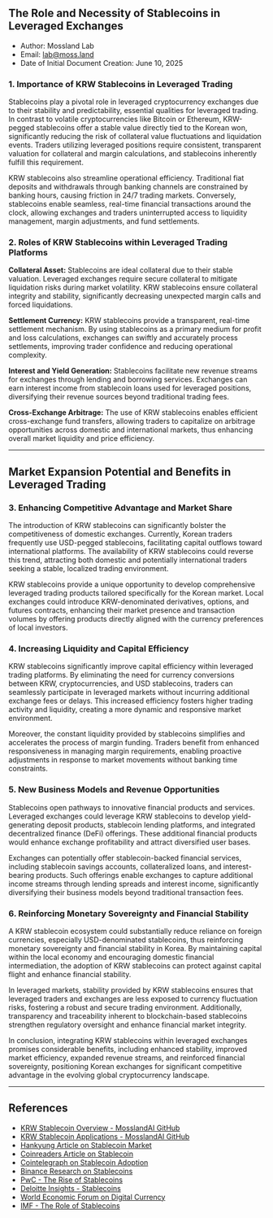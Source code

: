 ## The Role and Necessity of Stablecoins in Leveraged Exchanges

- Author: Mossland Lab
- Email: lab@moss.land
- Date of Initial Document Creation: June 10, 2025

### 1. Importance of KRW Stablecoins in Leveraged Trading

Stablecoins play a pivotal role in leveraged cryptocurrency exchanges due to their stability and predictability, essential qualities for leveraged trading. In contrast to volatile cryptocurrencies like Bitcoin or Ethereum, KRW-pegged stablecoins offer a stable value directly tied to the Korean won, significantly reducing the risk of collateral value fluctuations and liquidation events. Traders utilizing leveraged positions require consistent, transparent valuation for collateral and margin calculations, and stablecoins inherently fulfill this requirement.

KRW stablecoins also streamline operational efficiency. Traditional fiat deposits and withdrawals through banking channels are constrained by banking hours, causing friction in 24/7 trading markets. Conversely, stablecoins enable seamless, real-time financial transactions around the clock, allowing exchanges and traders uninterrupted access to liquidity management, margin adjustments, and fund settlements.

### 2. Roles of KRW Stablecoins within Leveraged Trading Platforms

**Collateral Asset:** Stablecoins are ideal collateral due to their stable valuation. Leveraged exchanges require secure collateral to mitigate liquidation risks during market volatility. KRW stablecoins ensure collateral integrity and stability, significantly decreasing unexpected margin calls and forced liquidations.

**Settlement Currency:** KRW stablecoins provide a transparent, real-time settlement mechanism. By using stablecoins as a primary medium for profit and loss calculations, exchanges can swiftly and accurately process settlements, improving trader confidence and reducing operational complexity.

**Interest and Yield Generation:** Stablecoins facilitate new revenue streams for exchanges through lending and borrowing services. Exchanges can earn interest income from stablecoin loans used for leveraged positions, diversifying their revenue sources beyond traditional trading fees.

**Cross-Exchange Arbitrage:** The use of KRW stablecoins enables efficient cross-exchange fund transfers, allowing traders to capitalize on arbitrage opportunities across domestic and international markets, thus enhancing overall market liquidity and price efficiency.

---

## Market Expansion Potential and Benefits in Leveraged Trading

### 3. Enhancing Competitive Advantage and Market Share

The introduction of KRW stablecoins can significantly bolster the competitiveness of domestic exchanges. Currently, Korean traders frequently use USD-pegged stablecoins, facilitating capital outflows toward international platforms. The availability of KRW stablecoins could reverse this trend, attracting both domestic and potentially international traders seeking a stable, localized trading environment.

KRW stablecoins provide a unique opportunity to develop comprehensive leveraged trading products tailored specifically for the Korean market. Local exchanges could introduce KRW-denominated derivatives, options, and futures contracts, enhancing their market presence and transaction volumes by offering products directly aligned with the currency preferences of local investors.

### 4. Increasing Liquidity and Capital Efficiency

KRW stablecoins significantly improve capital efficiency within leveraged trading platforms. By eliminating the need for currency conversions between KRW, cryptocurrencies, and USD stablecoins, traders can seamlessly participate in leveraged markets without incurring additional exchange fees or delays. This increased efficiency fosters higher trading activity and liquidity, creating a more dynamic and responsive market environment.

Moreover, the constant liquidity provided by stablecoins simplifies and accelerates the process of margin funding. Traders benefit from enhanced responsiveness in managing margin requirements, enabling proactive adjustments in response to market movements without banking time constraints.

### 5. New Business Models and Revenue Opportunities

Stablecoins open pathways to innovative financial products and services. Leveraged exchanges could leverage KRW stablecoins to develop yield-generating deposit products, stablecoin lending platforms, and integrated decentralized finance (DeFi) offerings. These additional financial products would enhance exchange profitability and attract diversified user bases.

Exchanges can potentially offer stablecoin-backed financial services, including stablecoin savings accounts, collateralized loans, and interest-bearing products. Such offerings enable exchanges to capture additional income streams through lending spreads and interest income, significantly diversifying their business models beyond traditional transaction fees.

### 6. Reinforcing Monetary Sovereignty and Financial Stability

A KRW stablecoin ecosystem could substantially reduce reliance on foreign currencies, especially USD-denominated stablecoins, thus reinforcing monetary sovereignty and financial stability in Korea. By maintaining capital within the local economy and encouraging domestic financial intermediation, the adoption of KRW stablecoins can protect against capital flight and enhance financial stability.

In leveraged markets, stability provided by KRW stablecoins ensures that leveraged traders and exchanges are less exposed to currency fluctuation risks, fostering a robust and secure trading environment. Additionally, transparency and traceability inherent to blockchain-based stablecoins strengthen regulatory oversight and enhance financial market integrity.

In conclusion, integrating KRW stablecoins within leveraged exchanges promises considerable benefits, including enhanced stability, improved market efficiency, expanded revenue streams, and reinforced financial sovereignty, positioning Korean exchanges for significant competitive advantage in the evolving global cryptocurrency landscape.

---

## References

* [KRW Stablecoin Overview - MosslandAI GitHub](https://github.com/mossland/MosslandAI/blob/main/Stablecoin_Research/krw-stablecoin-overview.md)
* [KRW Stablecoin Applications - MosslandAI GitHub](https://github.com/mossland/MosslandAI/blob/main/Stablecoin_Research/krw-stablecoin-applications.md)
* [Hankyung Article on Stablecoin Market](https://www.hankyung.com/article/2025061041496)
* [Coinreaders Article on Stablecoin](https://www.coinreaders.com/165572)
* [Cointelegraph on Stablecoin Adoption](https://cointelegraph.com/tags/stablecoin)
* [Binance Research on Stablecoins](https://research.binance.com/en/projects/stablecoins)
* [PwC - The Rise of Stablecoins](https://www.pwc.com/gx/en/financial-services/pdf/the-rise-of-stablecoins.pdf)
* [Deloitte Insights - Stablecoins](https://www2.deloitte.com/us/en/insights/industry/financial-services/stablecoins.html)
* [World Economic Forum on Digital Currency](https://www.weforum.org/agenda/2020/01/stablecoins-digital-currency-finance/)
* [IMF - The Role of Stablecoins](https://www.imf.org/en/Publications/WP/Issues/2022/01/10/The-Rise-of-Stablecoins-511531)
